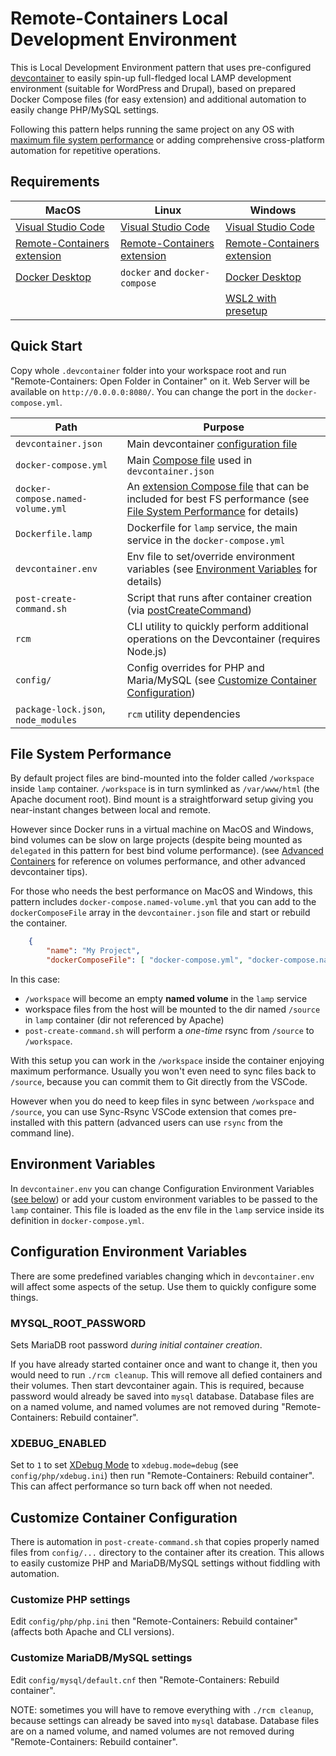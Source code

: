 # Remote-Containers Local Development Environment

This is Local Development Environment pattern that uses pre-configured [devcontainer](https://github.com/microsoft/vscode-dev-containers) to easily spin-up full-fledged local LAMP development environment (suitable for WordPress and Drupal), based on prepared Docker Compose files (for easy extension) and additional automation to easily change PHP/MySQL settings.

Following this pattern helps running the same project on any OS with [maximum file system performance](#file-system-performance) or adding comprehensive cross-platform automation for repetitive operations.

## Requirements

| MacOS | Linux | Windows |
|-------|-------|---------|
| [Visual Studio Code](https://code.visualstudio.com/) | [Visual Studio Code](https://code.visualstudio.com/) | [Visual Studio Code](https://code.visualstudio.com/) |
| [Remote-Containers extension](https://marketplace.visualstudio.com/items?itemName=ms-vscode-remote.remote-containers) | [Remote-Containers extension](https://marketplace.visualstudio.com/items?itemName=ms-vscode-remote.remote-containers) | [Remote-Containers extension](https://marketplace.visualstudio.com/items?itemName=ms-vscode-remote.remote-containers) |
| [Docker Desktop](https://www.docker.com/products/docker-desktop) | `docker` and `docker-compose` | [Docker Desktop](https://www.docker.com/products/docker-desktop)
| | | [WSL2 with presetup](https://code.visualstudio.com/blogs/2020/07/01/containers-wsl)

## Quick Start

Copy whole `.devcontainer` folder into your workspace root and run "Remote-Containers: Open Folder in Container" on it. 
Web Server will be available on `http://0.0.0.0:8080/`. You can change the port in the `docker-compose.yml`.


| Path | Purpose |
|------|---------|
| `devcontainer.json` | Main devcontainer [configuration file](https://code.visualstudio.com/docs/remote/devcontainerjson-reference) 
| `docker-compose.yml` | Main [Compose file](https://docs.docker.com/compose/compose-file/compose-file-v3/) used in `devcontainer.json` 
| `docker-compose.named-volume.yml` | An [extension Compose file](https://docs.docker.com/compose/reference/overview/#specifying-multiple-compose-files) that can be included for best FS performance (see [File System Performance](#file-system-performance) for details)
| `Dockerfile.lamp` | Dockerfile for `lamp` service, the main service in the `docker-compose.yml`
| `devcontainer.env` | Env file to set/override environment variables (see [Environment Variables](#environment-variables) for details)
| `post-create-command.sh` | Script that runs after container creation (via [postCreateCommand](https://code.visualstudio.com/docs/remote/devcontainerjson-reference))
| `rcm` | CLI utility to quickly perform additional operations on the Devcontainer (requires Node.js)
| `config/` | Config overrides for PHP and Maria/MySQL (see [Customize Container Configuration](#customize-container-configuration))
| `package-lock.json`, `node_modules` | `rcm` utility dependencies

## File System Performance

By default project files are bind-mounted into the folder called `/workspace` inside `lamp` container. 
`/workspace` is in turn symlinked as `/var/www/html` (the Apache document root).
Bind mount is a straightforward setup giving you near-instant changes between local and remote.

However since Docker runs in a virtual machine on MacOS and Windows, bind volumes can be slow on large projects (despite being mounted as `delegated` in this pattern for best bind volume performance).
(see [Advanced Containers](https://code.visualstudio.com/docs/remote/containers-advanced) for reference on volumes performance, and other advanced devcontainer tips).

For those who needs the best performance on MacOS and Windows, this pattern includes `docker-compose.named-volume.yml` that you can add to the `dockerComposeFile` array in the `devcontainer.json` file and start or rebuild the container.

```json
    {
        "name": "My Project",
        "dockerComposeFile": [ "docker-compose.yml", "docker-compose.named-volume.yml" ],
```

In this case:
- `/workspace` will become an empty **named volume**  in the `lamp` service
- workspace files from the host will be mounted to the dir named `/source` in `lamp` container (dir not referenced by Apache)
- `post-create-command.sh` will perform a *one-time* rsync from `/source` to `/workspace`.

With this setup you can work in the `/workspace` inside the container enjoying maximum performance. 
Usually you won't even need to sync files back to `/source`, because you can commit them to Git directly from the VSCode.

However when you do need to keep files in sync between `/workspace` and `/source`, you can use Sync-Rsync VSCode extension 
that comes pre-installed with this pattern (advanced users can use `rsync` from the command line).

## Environment Variables

In `devcontainer.env` you can change Configuration Environment Variables ([see below](#configuration-environment-variables)) 
or add your custom environment variables to be passed to the `lamp` container. 
This file is loaded as the env file in the `lamp` service inside its definition in `docker-compose.yml`.

## Configuration Environment Variables

There are some predefined variables changing which in `devcontainer.env` will affect some aspects of the setup. 
Use them to quickly configure some things.

### MYSQL_ROOT_PASSWORD

Sets MariaDB root password *during initial container creation*. 

If you have already started container once and want to change it, then you would need to run `./rcm cleanup`. 
This will remove all defied containers and their volumes. Then start devcontainer again. 
This is required, because password would already be saved into `mysql` database. 
Database files are on a named volume, and named volumes are not removed during "Remote-Containers: Rebuild container".

### XDEBUG_ENABLED

Set to `1` to set [XDebug Mode](https://xdebug.org/docs/all_settings#mode) to `xdebug.mode=debug` (see `config/php/xdebug.ini`) 
then run "Remote-Containers: Rebuild container". This can affect performance so turn back off when not needed.

## Customize Container Configuration

There is automation in `post-create-command.sh` that copies properly named files from `config/...` directory to the container after its creation. 
This allows to easily customize PHP and MariaDB/MySQL settings without fiddling with automation.

### Customize PHP settings

Edit `config/php/php.ini` then "Remote-Containers: Rebuild container" (affects both Apache and CLI versions).

### Customize MariaDB/MySQL settings

Edit `config/mysql/default.cnf` then "Remote-Containers: Rebuild container". 

NOTE: sometimes you will have to remove everything with `./rcm cleanup`, because settings can already be saved into `mysql` database. 
Database files are on a named volume, and named volumes are not removed during "Remote-Containers: Rebuild container".
